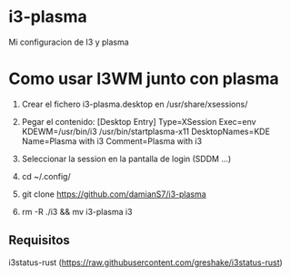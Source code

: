 # i3-plasma
Mi configuracion de I3 y plasma

# Como usar I3WM junto con plasma
1. Crear el fichero i3-plasma.desktop en /usr/share/xsessions/

2. Pegar el contenido:
[Desktop Entry]
Type=XSession
Exec=env KDEWM=/usr/bin/i3 /usr/bin/startplasma-x11
DesktopNames=KDE
Name=Plasma with i3
Comment=Plasma with i3

3. Seleccionar la session en la pantalla de login (SDDM ...)

4. cd ~/.config/
5. git clone https://github.com/damianS7/i3-plasma
6. rm -R ./i3 && mv i3-plasma i3

## Requisitos
i3status-rust (https://raw.githubusercontent.com/greshake/i3status-rust)


